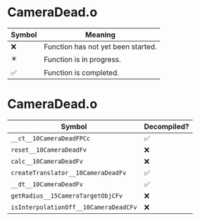 # CameraDead.o
| Symbol | Meaning 
| ------------- | ------------- 
| :x: | Function has not yet been started. 
| :eight_pointed_black_star: | Function is in progress. 
| :white_check_mark: | Function is completed. 


# CameraDead.o
| Symbol | Decompiled? |
| ------------- | ------------- |
| `__ct__10CameraDeadFPCc` | :white_check_mark: |
| `reset__10CameraDeadFv` | :x: |
| `calc__10CameraDeadFv` | :x: |
| `createTranslator__10CameraDeadFv` | :white_check_mark: |
| `__dt__10CameraDeadFv` | :white_check_mark: |
| `getRadius__15CameraTargetObjCFv` | :x: |
| `isInterpolationOff__10CameraDeadCFv` | :x: |
